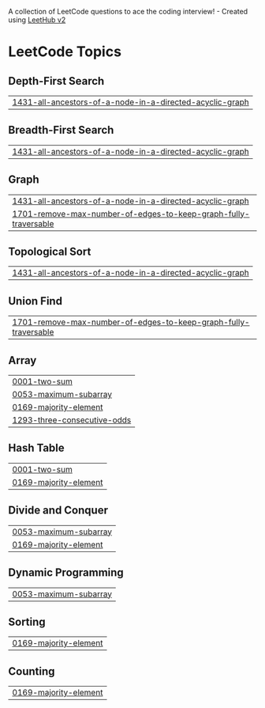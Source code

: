 A collection of LeetCode questions to ace the coding interview! - Created using [LeetHub v2](https://github.com/arunbhardwaj/LeetHub-2.0)
<!---LeetCode Topics Start-->
# LeetCode Topics
## Depth-First Search
|  |
| ------- |
| [1431-all-ancestors-of-a-node-in-a-directed-acyclic-graph](https://github.com/Leelasai2004/Leetsync/tree/master/1431-all-ancestors-of-a-node-in-a-directed-acyclic-graph) |
## Breadth-First Search
|  |
| ------- |
| [1431-all-ancestors-of-a-node-in-a-directed-acyclic-graph](https://github.com/Leelasai2004/Leetsync/tree/master/1431-all-ancestors-of-a-node-in-a-directed-acyclic-graph) |
## Graph
|  |
| ------- |
| [1431-all-ancestors-of-a-node-in-a-directed-acyclic-graph](https://github.com/Leelasai2004/Leetsync/tree/master/1431-all-ancestors-of-a-node-in-a-directed-acyclic-graph) |
| [1701-remove-max-number-of-edges-to-keep-graph-fully-traversable](https://github.com/Leelasai2004/Leetsync/tree/master/1701-remove-max-number-of-edges-to-keep-graph-fully-traversable) |
## Topological Sort
|  |
| ------- |
| [1431-all-ancestors-of-a-node-in-a-directed-acyclic-graph](https://github.com/Leelasai2004/Leetsync/tree/master/1431-all-ancestors-of-a-node-in-a-directed-acyclic-graph) |
## Union Find
|  |
| ------- |
| [1701-remove-max-number-of-edges-to-keep-graph-fully-traversable](https://github.com/Leelasai2004/Leetsync/tree/master/1701-remove-max-number-of-edges-to-keep-graph-fully-traversable) |
## Array
|  |
| ------- |
| [0001-two-sum](https://github.com/Leelasai2004/Leetsync/tree/master/0001-two-sum) |
| [0053-maximum-subarray](https://github.com/Leelasai2004/Leetsync/tree/master/0053-maximum-subarray) |
| [0169-majority-element](https://github.com/Leelasai2004/Leetsync/tree/master/0169-majority-element) |
| [1293-three-consecutive-odds](https://github.com/Leelasai2004/Leetsync/tree/master/1293-three-consecutive-odds) |
## Hash Table
|  |
| ------- |
| [0001-two-sum](https://github.com/Leelasai2004/Leetsync/tree/master/0001-two-sum) |
| [0169-majority-element](https://github.com/Leelasai2004/Leetsync/tree/master/0169-majority-element) |
## Divide and Conquer
|  |
| ------- |
| [0053-maximum-subarray](https://github.com/Leelasai2004/Leetsync/tree/master/0053-maximum-subarray) |
| [0169-majority-element](https://github.com/Leelasai2004/Leetsync/tree/master/0169-majority-element) |
## Dynamic Programming
|  |
| ------- |
| [0053-maximum-subarray](https://github.com/Leelasai2004/Leetsync/tree/master/0053-maximum-subarray) |
## Sorting
|  |
| ------- |
| [0169-majority-element](https://github.com/Leelasai2004/Leetsync/tree/master/0169-majority-element) |
## Counting
|  |
| ------- |
| [0169-majority-element](https://github.com/Leelasai2004/Leetsync/tree/master/0169-majority-element) |
<!---LeetCode Topics End-->